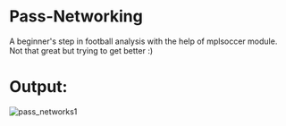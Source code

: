 # Pass-Networking
A beginner's step in football analysis with the help of mplsoccer module. Not that great but trying to get better :)

# Output:
![pass_networks1](/images/pass_networks1.png)
